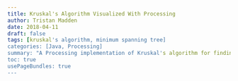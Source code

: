 ```yaml
---
title: Kruskal's Algorithm Visualized With Processing
author: Tristan Madden
date: 2018-04-11
draft: false
tags: [kruskal's algorithm, minimum spanning tree]
categories: [Java, Processing]
summary: "A Processing implementation of Kruskal's algorithm for finding minimum spanning trees in weighted graphs, demonstrating the O(E log E) greedy approach to network optimization."
toc: true
usePageBundles: true
---
```


<script src="https://gist.github.com/Trimad/b4ef64f9780bb7d313a3ef09ed7bf95e.js"></script>